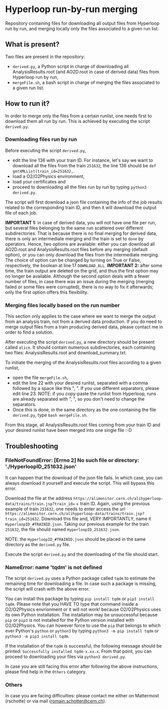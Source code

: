 # Hyperloop run-by-run merging

Repository containing files for downloading all output files from Hyperloop run by run, and merging locally only the files associated to a given run list.

## What is present?
Two files are present in the repository:
- `derived.py`, a Python script in charge of downloading all AnalysisResults.root (and AO2D.root in case of derived data) files from Hyperloop run by run,
- `mergeFile.sh`, a bash script in charge of merging the files associated to a given run list.

## How to run it?

In order to merge only the files from a certain runlist, one needs first to download them all run by run. This is achieved by executing the script `derived.py`.

### Downloading files run by run
Before executing the script `derived.py`, 
- edit the line 136 with your train ID. For instance, let's say we want to download all the files from the train `251632`, the line 136 should be `def getXMLList(train_id=251632,`.
- load a O2/O2Physics environment,
- load your certificates and
- proceed to downloading all the files run by run by typing `python3 derived.py`.

The script will first download a json file containing the info of the job results related to the corresponding train ID, and then it will download the output file of each job.

**IMPORTANT 1:** in case of derived data, you will not have one file per run, but several files belonging to the same run scattered over different subdirectories. That is because there is no final merging for derived data, there is only an intermediate merging and the train is set to `done` by operators.
Hence, two options are available: either you can download all AO2D.root and AnalysisResults.root files before any merging (default option), or you can only download the files from the intermediate merging. The choice of option can be changed by turning on True or False, respectively, the boolean at line 17 `DOWNLOAD_ALL`.
**IMPORTANT 2:** after some time, the train output are deleted on the grid, and thus the first option may no longer be available. Although the second option deals with a fewer number of files, in case there was an issue during the merging (merging failed or some files were corrupted), there is no way to fix it afterwards; only the first option offers this flexibility.

### Merging files locally based on the run number
This section only applies to the case where we want to merge the output from an analysis train, not from a derived data production. If you do need to merge output files from a train producing derived data, please contact me in order to find a solution.

After executing the script `derived.py`, a new directory should be present called `alice`. It should contain numerous subdirectories, each containing two files: AnalysisResults.root and download_summary.txt. 

To initiate the merging of the AnalysisResults.root files according to a given runlist, 
- open the file `mergeFile.sh`,
- edit the line 22 with your desired runlist, separated with a comma followed by a space like this ", ". If you use different separators, please edit line 23.
    NOTE: if you copy-paste the runlist from Hyperloop, runs are already separated with ", ", so you don't need to change the separators.
- Once this is done, in the same directory as the one containing the file `derived.py`, type `bash mergeFile.sh`.

From this stage, all AnalysisResults.root files coming from your train ID and your desired runlist have been merged into one single file :-D

## Troubleshooting

### FileNotFoundError: [Errno 2] No such file or directory: \'./HyperloopID_251632.json\'
It can happen that the download of the json file fails. In which case, you can always download it yourself and execute the script. This will bypass this error.

Download the file at the address `https://alimonitor.cern.ch/alihyperloop-data/trains/train.jsp?train_id=` + train ID. Again, using the previous example of train `251632`, one needs to enter access the url `https://alimonitor.cern.ch/alihyperloop-data/trains/train.jsp?train_id=251632`. 
Download this file and, VERY IMPORTANTLY, name it `HyperloopID_#TRAINID.json`. Taking our previous example for the train `251632`, the file should named `HyperloopID_251632.json`.

NOTE: the `HyperloopID_#TRAINID.json` should be placed in the same directory as the `derived.py` file.

Execute the script `derived.py` and the downloading of the file should start.

### NameError: name \'tqdm\' is not defined
The script `derived.py` uses a Python package called `tqdm` to estimate the remaining time for downloading a file. In case such a package is missing, the script will crash with the above error.

You can install this package by typing `pip install tqdm` or `pip3 install tqdm`. Please note that you HAVE TO type that command inside a O2/O2Physics envrionment or it will not work! because O2/O2Physics uses its own Python installation. 
The installation may be unsuccessful because `pip` or `pip3` is not installed for the Python version installed with O2/O2Physics. You can however force to use the `pip` that belongs to which ever Python's `python` or `python3` by typing `python3 -m pip install tqdm` or `python3 -m pip3 install tqdm`.

If the installation of the `tqdm` is successful, the following message should be printed: `Successfully installed tqdm-x.xx.x`. From that point, you can proceed to downloading your files via `python3 derived.py`.

In case you are still facing this error after following the above instructions, please find help in the `Others` category.

### Others
In case you are facing difficulties: please contact me either on Mattermost (rschotte) or via mail (romain.schotter@cern.ch).
